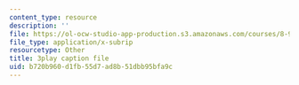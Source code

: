 ```yaml
---
content_type: resource
description: ''
file: https://ol-ocw-studio-app-production.s3.amazonaws.com/courses/8-962-general-relativity-spring-2020/b720b960d1fb55d7ad8b51dbb95bfa9c_Oxk2nnuC130.vtt
file_type: application/x-subrip
resourcetype: Other
title: 3play caption file
uid: b720b960-d1fb-55d7-ad8b-51dbb95bfa9c
---
```


